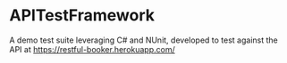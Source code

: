 # APITestFramework

A demo test suite leveraging C# and NUnit, developed to test against the API at https://restful-booker.herokuapp.com/
